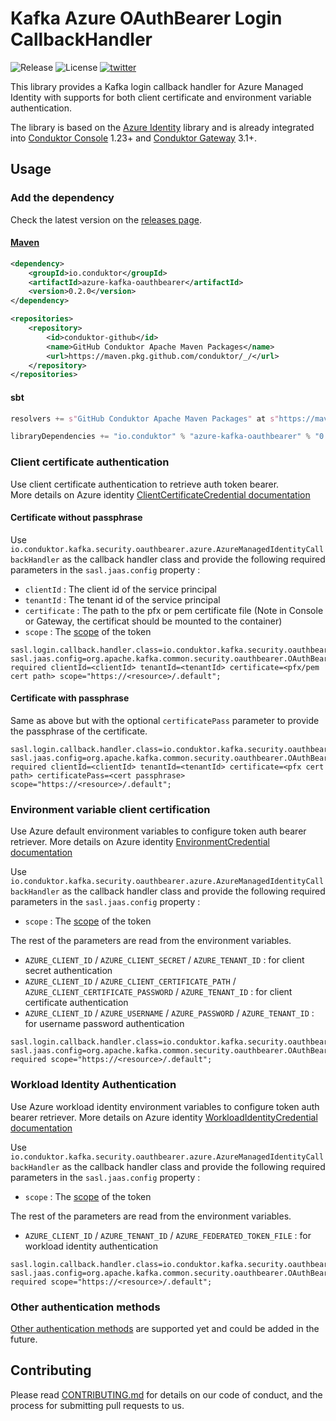 # Kafka Azure OAuthBearer Login CallbackHandler

![Release](https://img.shields.io/github/v/release/conduktor/azure-kafka-oauthbearer?sort=semver&logo=github)
![License](https://img.shields.io/github/license/conduktor/azure-kafka-oauthbearer)
[![twitter](https://img.shields.io/twitter/follow/getconduktor.svg?style=social)](https://twitter.com/getconduktor)

This library provides a Kafka login callback handler for Azure Managed Identity with supports for both client certificate and environment variable authentication.

The library is based on the [Azure Identity]() library and is already integrated into [Conduktor Console](https://hub.docker.com/r/conduktor/conduktor-console) 1.23+ and [Conduktor Gateway](https://hub.docker.com/r/conduktor/conduktor-gateway) 3.1+.

## Usage

### Add the dependency
Check the latest version on the [releases page](https://github.com/conduktor/azure-kafka-oauthbearer/releases).

#### [Maven](https://github.com/conduktor/azure-kafka-oauthbearer/packages/2119868)
```xml
<dependency>
    <groupId>io.conduktor</groupId>
    <artifactId>azure-kafka-oauthbearer</artifactId>
    <version>0.2.0</version>
</dependency>

<repositories>
    <repository>
        <id>conduktor-github</id>
        <name>GitHub Conduktor Apache Maven Packages</name>
        <url>https://maven.pkg.github.com/conduktor/_/</url>
    </repository>
</repositories>
```
#### sbt
```sbt
resolvers += s"GitHub Conduktor Apache Maven Packages" at s"https://maven.pkg.github.com/conduktor/_/"

libraryDependencies += "io.conduktor" % "azure-kafka-oauthbearer" % "0.2.0"
```

### Client certificate authentication

Use client certificate authentication to retrieve auth token bearer.   
More details on Azure identity [ClientCertificateCredential documentation](https://learn.microsoft.com/en-us/java/api/com.azure.identity.clientcertificatecredential?view=azure-java-stable)

#### Certificate without passphrase
Use `io.conduktor.kafka.security.oauthbearer.azure.AzureManagedIdentityCallbackHandler` as the callback handler class and provide
the following required parameters in the `sasl.jaas.config` property : 
- `clientId` : The client id of the service principal
- `tenantId` : The tenant id of the service principal
- `certificate` : The path to the pfx or pem certificate file (Note in Console or Gateway, the certificat should be mounted to the container)
- `scope` : The [scope](https://learn.microsoft.com/en-us/entra/identity-platform/scopes-oidc#the-default-scope) of the token
```properties
sasl.login.callback.handler.class=io.conduktor.kafka.security.oauthbearer.azure.AzureManagedIdentityCallbackHandler
sasl.jaas.config=org.apache.kafka.common.security.oauthbearer.OAuthBearerLoginModule required clientId=<clientId> tenantId=<tenantId> certificate=<pfx/pem cert path> scope="https://<resource>/.default";
```

#### Certificate with passphrase
Same as above but with the optional `certificatePass` parameter to provide the passphrase of the certificate.
```properties
sasl.login.callback.handler.class=io.conduktor.kafka.security.oauthbearer.azure.AzureManagedIdentityCallbackHandler
sasl.jaas.config=org.apache.kafka.common.security.oauthbearer.OAuthBearerLoginModule required clientId=<clientId> tenantId=<tenantId> certificate=<pfx cert path> certificatePass=<cert passphrase> scope="https://<resource>/.default";
```

### Environment variable client certification

Use Azure default environment variables to configure token auth bearer retriever.
More details on Azure identity [EnvironmentCredential documentation](https://learn.microsoft.com/en-us/java/api/com.azure.identity.environmentcredential?view=azure-java-stable)

Use `io.conduktor.kafka.security.oauthbearer.azure.AzureManagedIdentityCallbackHandler` as the callback handler class and provide
the following required parameters in the `sasl.jaas.config` property :
- `scope` : The [scope](https://learn.microsoft.com/en-us/entra/identity-platform/scopes-oidc#the-default-scope) of the token

The rest of the parameters are read from the environment variables.
- `AZURE_CLIENT_ID` / `AZURE_CLIENT_SECRET` / `AZURE_TENANT_ID` : for client secret authentication
- `AZURE_CLIENT_ID` / `AZURE_CLIENT_CERTIFICATE_PATH` / `AZURE_CLIENT_CERTIFICATE_PASSWORD` / `AZURE_TENANT_ID` : for client certificate authentication
- `AZURE_CLIENT_ID` / `AZURE_USERNAME` / `AZURE_PASSWORD` / `AZURE_TENANT_ID` : for username password authentication


```properties
sasl.login.callback.handler.class=io.conduktor.kafka.security.oauthbearer.azure.AzureManagedIdentityCallbackHandler
sasl.jaas.config=org.apache.kafka.common.security.oauthbearer.OAuthBearerLoginModule required scope="https://<resource>/.default";
```

### Workload Identity Authentication

Use Azure workload identity environment variables to configure token auth bearer retriever.
More details on Azure identity [WorkloadIdentityCredential documentation](https://learn.microsoft.com/en-us/java/api/com.azure.identity.workloadidentitycredential?view=azure-java-stable)

Use `io.conduktor.kafka.security.oauthbearer.azure.AzureManagedIdentityCallbackHandler` as the callback handler class and provide
the following required parameters in the `sasl.jaas.config` property :
- `scope` : The [scope](https://learn.microsoft.com/en-us/entra/identity-platform/scopes-oidc#the-default-scope) of the token

The rest of the parameters are read from the environment variables.
- `AZURE_CLIENT_ID` / `AZURE_TENANT_ID` / `AZURE_FEDERATED_TOKEN_FILE` : for workload identity authentication


```properties
sasl.login.callback.handler.class=io.conduktor.kafka.security.oauthbearer.azure.AzureManagedIdentityCallbackHandler
sasl.jaas.config=org.apache.kafka.common.security.oauthbearer.OAuthBearerLoginModule required scope="https://<resource>/.default";
```

### Other authentication methods
[Other authentication methods](https://learn.microsoft.com/en-us/java/api/com.azure.identity.defaultazurecredential?view=azure-java-stable) are supported yet and could be added in the future.

## Contributing

Please read [CONTRIBUTING.md](CONTRIBUTING.md) for details on our code of conduct, and the process for submitting pull requests to us.
